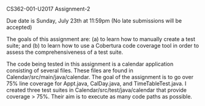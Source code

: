 CS362-001-U2017 Assignment-2 

Due date is Sunday, July 23th at 11:59pm (No late submissions will be accepted)

The goals of this assignment are: (a) to learn how to manually create a test suite; and (b) to learn how
to use a Cobertura code coverage tool in order to assess the comprehensiveness of a test suite.

The code being tested in this assignment is a calendar application consisting of several files. These files are found in Calendar/src/main/java/calendar. The goal of the assignment is to go over 75% line coverage for Appt.java, CalDay.java, and TimeTableTest.java. I created three test suites in Calendar/src/test/java/calendar that provide coverage > 75%. Their aim is to execute as many code paths as possible.
